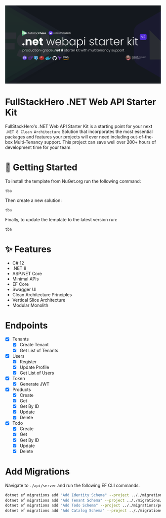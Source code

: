![FullStackHero .NET Web API](./assets/fullstackhero-banner.png)

# FullStackHero .NET Web API Starter Kit

FullStackHero's .NET Web API Starter Kit is a starting point for your next `.NET 8 Clean Architecture` Solution that incorporates the most essential packages and features your projects will ever need including out-of-the-box Multi-Tenancy support. This project can save well over 200+ hours of development time for your team.

# 🎉 Getting Started

To install the template from NuGet.org run the following command:

```bash
tba
```

Then create a new solution:

```bash
tba
```

Finally, to update the template to the latest version run:

```bash
tba
```

# ✨ Features

- C# 12
- .NET 8
- ASP.NET Core
- Minimal APIs
- EF Core
- Swagger UI
- Clean Architecture Principles
- Vertical Slice Architecture
- Modular Monolith

# Endpoints

- [x] Tenants
  - [x] Create Tenant
  - [x] Get List of Tenants
- [x] Users
  - [x] Register
  - [x] Update Profile
  - [x] Get List of Users
- [x] Token
  - [x] Generate JWT
- [x] Products
  - [x] Create
  - [x] Get
  - [x] Get By ID
  - [x] Update
  - [x] Delete
- [x] Todo
  - [x] Create
  - [x] Get
  - [x] Get By ID
  - [x] Update
  - [x] Delete

# Add Migrations

Navigate to `./api/server` and run the following EF CLI commands.

```bash
dotnet ef migrations add "Add Identity Schema" --project .././migrations/postgresql/ --context IdentityDbContext -o Identity
dotnet ef migrations add "Add Tenant Schema" --project .././migrations/postgresql/ --context TenantDbContext -o Tenant
dotnet ef migrations add "Add Todo Schema" --project .././migrations/postgresql/ --context TodoDbContext -o Todo
dotnet ef migrations add "Add Catalog Schema" --project .././migrations/postgresql/ --context CatalogDbContext -o Catalog
```
